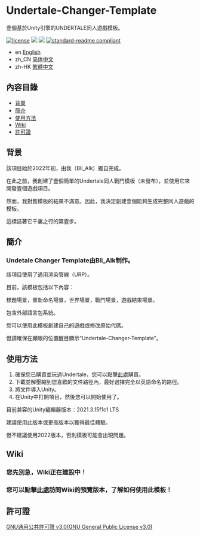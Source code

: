 # Undertale-Changer-Template
壹個基於Unity引擎的UNDERTALE同人遊戲模板。

[![license](https://img.shields.io/github/license/Bli-AIk/Undertale-Changer-Template
)](LICENSE)
<img src="https://img.shields.io/github/repo-size/Bli-AIk/Undertale-Changer-Template.svg"/>
<img src="https://img.shields.io/github/last-commit/Bli-AIk/Undertale-Changer-Template.svg"/>
[![standard-readme compliant](https://img.shields.io/badge/readme%20style-standard-brightgreen.svg?style=flat-square)](https://github.com/RichardLitt/standard-readme)

- en [English](readme.md)
- zh_CN [简体中文](README.zh_CN.md)
- zh-HK [繁體中文](README.zh_HK.md)

## 內容目錄

- [背景](#背景)
- [簡介](#簡介)
- [使用方法](#使用方法)
- [Wiki](#Wiki)
- [許可證](#許可證)


## 背景
該項目始於2022年初，由我（Bli_AIk）獨自完成。

在此之前，我創建了壹個簡單的Undertale同人戰鬥模板（未發布），並使用它來開發壹個遊戲項目。

然而，我對舊模板的結果不滿意。因此，我決定創建壹個能夠生成完整同人遊戲的模板。

這標誌著它千裏之行的第壹步。

## 簡介
### Undetale Changer Template由Bli_AIk制作。

該項目使用了通用渲染管線（URP）。

目前，該模板包括以下內容：

標題場景，重新命名場景，世界場景，戰鬥場景，遊戲結束場景。

包含外部語言包系統。

您可以使用此模板創建自己的遊戲或修改原始代碼。

但請確保在顯眼的位置醒目顯示“Undertale-Changer-Template”。

## 使用方法
1. 確保您已購買並玩過Undertale，您可以點擊[此處](undertale.com)購買。
2. 下載並解壓縮到您喜歡的文件路徑內，最好選擇完全以英語命名的路徑。
3. 將文件導入Unity。
4. 在Unity中打開項目，然後您可以開始使用了。

目前兼容的Unity編輯器版本：2021.3.15f1c1 LTS

建議使用此版本或更高版本以獲得最佳體驗。

但不建議使用2022版本，否則模板可能會出現問題。

## Wiki

### 您先別急，Wiki正在建設中！
### 您可以點擊[此處](https://www.bilibili.com/video/BV1GJ411x7h7)訪問Wiki的預覽版本，了解如何使用此模板！

## 許可證

[GNU通用公共許可證 v3.0(GNU General Public License v3.0)](../LICENSE)